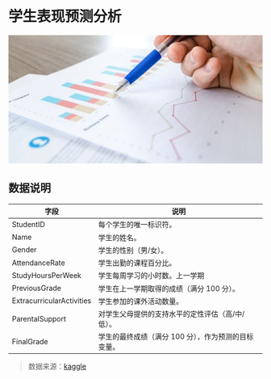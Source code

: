 # 学生表现预测分析

![Student Performance](https://github.com/SolitaryEgo/Analysis-of-Student-Performance-Predictions/blob/main/dataset-cover.jpg)

## 数据说明


字段 | 说明 |
|----|---- |
StudentID | 每个学生的唯一标识符。 |
Name | 学生的姓名。 |
Gender | 学生的性别（男/女）。 |
AttendanceRate | 学生出勤的课程百分比。 |
StudyHoursPerWeek | 学生每周学习的小时数。上一学期 |
PreviousGrade | 学生在上一学期取得的成绩（满分 100 分）。 |
ExtracurricularActivities | 学生参加的课外活动数量。 |
ParentalSupport | 对学生父母提供的支持水平的定性评估（高/中/低）。 |
FinalGrade | 学生的最终成绩（满分 100 分），作为预测的目标变量。 |



>数据来源：[kaggle](https://www.kaggle.com/datasets/haseebindata/student-performance-predictions/data)
